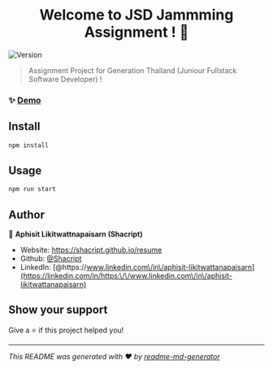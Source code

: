 <h1 align="center">Welcome to JSD Jammming Assignment ! 👋</h1>
<p>
  <img alt="Version" src="https://img.shields.io/badge/version-0.1.0-blue.svg?cacheSeconds=2592000" />
</p>

> Assignment Project for Generation Thailand (Juniour Fullstack Software Developer) !

### ✨ [Demo](https://jsd-sha-jammming.netlify.app)

## Install

```sh
npm install
```

## Usage

```sh
npm run start
```

## Author

👤 **Aphisit Likitwattnapaisarn (Shacript)**

* Website: https://shacript.github.io/resume
* Github: [@Shacript](https://github.com/Shacript)
* LinkedIn: [@https:\/\/www.linkedin.com\/in\/aphisit-likitwattanapaisarn](https://linkedin.com/in/https:\/\/www.linkedin.com\/in\/aphisit-likitwattanapaisarn)

## Show your support

Give a ⭐️ if this project helped you!

***
_This README was generated with ❤️ by [readme-md-generator](https://github.com/kefranabg/readme-md-generator)_